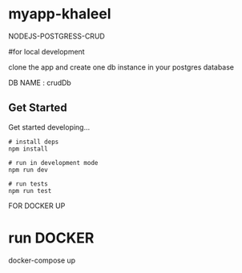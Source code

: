 # myapp-khaleel

NODEJS-POSTGRESS-CRUD


#for local development

clone the app and create one db instance in your postgres database 

DB NAME : crudDb

## Get Started

Get started developing...

```shell
# install deps
npm install

# run in development mode
npm run dev

# run tests
npm run test
```

FOR DOCKER UP

# run DOCKER
docker-compose up



   

